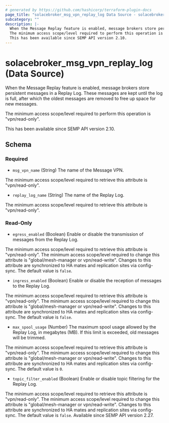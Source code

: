```yaml
---
# generated by https://github.com/hashicorp/terraform-plugin-docs
page_title: "solacebroker_msg_vpn_replay_log Data Source - solacebroker"
subcategory: ""
description: |-
  When the Message Replay feature is enabled, message brokers store persistent messages in a Replay Log. These messages are kept until the log is full, after which the oldest messages are removed to free up space for new messages.
  The minimum access scope/level required to perform this operation is "vpn/read-only".
  This has been available since SEMP API version 2.10.
---
```


# solacebroker_msg_vpn_replay_log (Data Source)

When the Message Replay feature is enabled, message brokers store persistent messages in a Replay Log. These messages are kept until the log is full, after which the oldest messages are removed to free up space for new messages.



The minimum access scope/level required to perform this operation is "vpn/read-only".

This has been available since SEMP API version 2.10.



<!-- schema generated by tfplugindocs -->
## Schema

### Required

- `msg_vpn_name` (String) The name of the Message VPN.

The minimum access scope/level required to retrieve this attribute is "vpn/read-only".
- `replay_log_name` (String) The name of the Replay Log.

The minimum access scope/level required to retrieve this attribute is "vpn/read-only".

### Read-Only

- `egress_enabled` (Boolean) Enable or disable the transmission of messages from the Replay Log.

The minimum access scope/level required to retrieve this attribute is "vpn/read-only". The minimum access scope/level required to change this attribute is "global/mesh-manager or vpn/read-write". Changes to this attribute are synchronized to HA mates and replication sites via config-sync. The default value is `false`.
- `ingress_enabled` (Boolean) Enable or disable the reception of messages to the Replay Log.

The minimum access scope/level required to retrieve this attribute is "vpn/read-only". The minimum access scope/level required to change this attribute is "global/mesh-manager or vpn/read-write". Changes to this attribute are synchronized to HA mates and replication sites via config-sync. The default value is `false`.
- `max_spool_usage` (Number) The maximum spool usage allowed by the Replay Log, in megabytes (MB). If this limit is exceeded, old messages will be trimmed.

The minimum access scope/level required to retrieve this attribute is "vpn/read-only". The minimum access scope/level required to change this attribute is "global/mesh-manager or vpn/read-write". Changes to this attribute are synchronized to HA mates and replication sites via config-sync. The default value is `0`.
- `topic_filter_enabled` (Boolean) Enable or disable topic filtering for the Replay Log.

The minimum access scope/level required to retrieve this attribute is "vpn/read-only". The minimum access scope/level required to change this attribute is "global/mesh-manager or vpn/read-write". Changes to this attribute are synchronized to HA mates and replication sites via config-sync. The default value is `false`. Available since SEMP API version 2.27.
